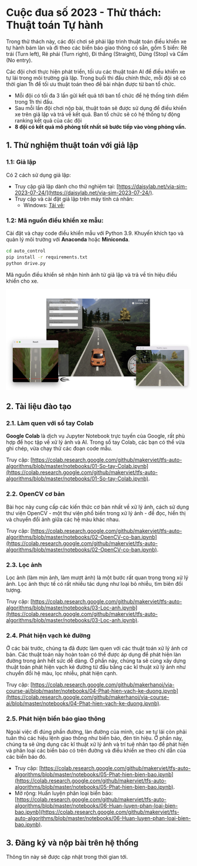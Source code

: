 # Cuộc đua số 2023 - Thử thách: Thuật toán Tự hành

Trong thử thách này, các đội chơi sẽ phải lập trình thuật toán điều khiển xe tự hành bám làn và đi theo các biển báo giao thông có sẵn, gồm 5 biển: Rẽ trái (Turn left), Rẽ phải (Turn right), Đi thẳng (Straight), Dừng (Stop) và Cấm (No entry).

Các đội chơi thực hiện phát triển, tối ưu các thuật toán AI để điều khiển xe tự lái trong môi trường giả lập. Trong buổi thi đấu chính thức, mỗi đội sẽ có thời gian 1h để tối ưu thuật toán theo đề bài nhận được từ ban tổ chức.

- Mỗi đội có tối đa 3 lần gửi kết quả tới ban tổ chức để hệ thống tính điểm trong 1h thi đấu.
- Sau mỗi lần đội chơi nộp bài, thuật toán sẽ được sử dụng để điều khiển xe trên giả lập và trả về kết quả. Ban tổ chức sẽ có hệ thống tự động ranking kết quả của các đội
- **8 đội có kết quả mô phỏng tốt nhất sẽ bước tiếp vào vòng phỏng vấn.**

## 1. Thử nghiệm thuật toán với giả lập

### 1.1: Giả lập

Có 2 cách sử dụng giả lập:

- Truy cập giả lập dành cho thử nghiệm tại: [https://daisylab.net/via-sim-2023-07-24/](https://daisylab.net/via-sim-2023-07-24/).
- Truy cập và cài đặt giả lập trên máy tính cá nhân:
  - Windows: [Tải về](https://github.com/makerviet/tfs-auto-algorithms/releases/download/v0.1/VIA-Sim-Windows-2023-07-24.zip);

### 1.2: Mã nguồn điều khiển xe mẫu:

Cài đặt và chạy code điều khiển mẫu với Python 3.9. Khuyến khích tạo và quản lý môi trường với **Anaconda** hoặc **Miniconda**.

```bash
cd auto_control
pip install -r requirements.txt
python drive.py
```

Mã nguồn điều khiển sẽ nhận hình ảnh từ giả lập và trả về tín hiệu điều khiển cho xe.

![](images/control.png)

## 2. Tài liệu đào tạo

### 2.1. Làm quen với sổ tay Colab

**Google Colab** là dịch vụ Jupyter Notebook trực tuyến của Google, rất phù hợp để học tập về xử lý ảnh và AI. Trong sổ tay Colab, các bạn có thể vừa ghi chép, vừa chạy thử các đoạn code mẫu.

Truy cập: [https://colab.research.google.com/github/makerviet/tfs-auto-algorithms/blob/master/notebooks/01-So-tay-Colab.ipynb](https://colab.research.google.com/github/makerviet/tfs-auto-algorithms/blob/master/notebooks/01-So-tay-Colab.ipynb).

### 2.2. OpenCV cơ bản

Bài học này cung cấp các kiến thức cơ bản nhất về xử lý ảnh, cách sử dụng thư viện OpenCV - một thư viện phổ biến trong xử lý ảnh - để đọc, hiển thị và chuyển đổi ảnh giữa các hệ màu khác nhau.

Truy cập: [https://colab.research.google.com/github/makerviet/tfs-auto-algorithms/blob/master/notebooks/02-OpenCV-co-ban.ipynb](https://colab.research.google.com/github/makerviet/tfs-auto-algorithms/blob/master/notebooks/02-OpenCV-co-ban.ipynb).

### 2.3. Lọc ảnh

Lọc ảnh (làm mịn ảnh, làm mượt ảnh) là một bước rất quan trọng trong xử lý ảnh. Lọc ảnh thực tế có rất nhiều tác dụng như loại bỏ nhiễu, tìm biên đối tượng.

Truy cập: [https://colab.research.google.com/github/makerviet/tfs-auto-algorithms/blob/master/notebooks/03-Loc-anh.ipynb](https://colab.research.google.com/github/makerviet/tfs-auto-algorithms/blob/master/notebooks/03-Loc-anh.ipynb).

### 2.4. Phát hiện vạch kẻ đường

Ở các bài trước, chúng ta đã được làm quen với các thuật toán xử lý ảnh cơ bản. Các thuật toán này hoàn toàn có thể được áp dụng để phát hiện làn đường trong ảnh hết sức dễ dàng. Ở phần này, chúng ta sẽ cùng xây dựng thuật toán phát hiện vạch kẻ đường từ đầu bằng các kĩ thuật xử lý ảnh như chuyển đổi hệ màu, lọc nhiễu, phát hiện cạnh.

Truy cập: [https://colab.research.google.com/github/makerhanoi/via-course-ai/blob/master/notebooks/04-Phat-hien-vach-ke-duong.ipynb](https://colab.research.google.com/github/makerhanoi/via-course-ai/blob/master/notebooks/04-Phat-hien-vach-ke-duong.ipynb).

### 2.5. Phát hiện biển báo giao thông

Ngoài việc đi đúng phần đường, làn đường của mình, các xe tự lái còn phải tuân thủ các hiệu lệnh giao thông như biển báo, đèn tín hiệu. Ở phần này, chúng ta sẽ ứng dụng các kĩ thuật xử lý ảnh và trí tuệ nhân tạo để phát hiện và phân loại các biển báo có trên đường và điều khiển xe theo chỉ dẫn của các biển báo đó. 

- Truy cập: [https://colab.research.google.com/github/makerviet/tfs-auto-algorithms/blob/master/notebooks/05-Phat-hien-bien-bao.ipynb](https://colab.research.google.com/github/makerviet/tfs-auto-algorithms/blob/master/notebooks/05-Phat-hien-bien-bao.ipynb).
- Mở rộng: Huấn luyện phân loại biển báo: [https://colab.research.google.com/github/makerviet/tfs-auto-algorithms/blob/master/notebooks/06-Huan-luyen-phan-loai-bien-bao.ipynb](https://colab.research.google.com/github/makerviet/tfs-auto-algorithms/blob/master/notebooks/06-Huan-luyen-phan-loai-bien-bao.ipynb).

## 3. Đăng ký và nộp bài trên hệ thống

Thông tin này sẽ được cập nhật trong thời gian tới.
